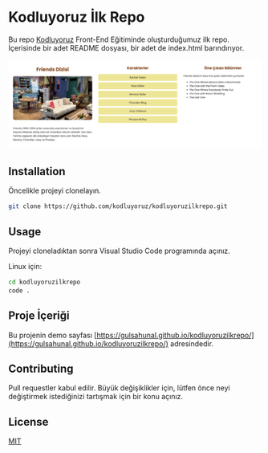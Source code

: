 # Kodluyoruz İlk Repo

Bu repo [Kodluyoruz](https://www.kodluyoruz.org/) Front-End Eğitiminde oluşturduğumuz ilk repo. İçerisinde bir adet README dosyası, bir adet de index.html barındırıyor.

![Proje Görseli](./assets/images/friends-ss.png)

## Installation

Öncelikle projeyi clonelayın.

```bash
git clone https://github.com/kodluyoruz/kodluyoruzilkrepo.git
```

## Usage

Projeyi cloneladıktan sonra Visual Studio Code programında açınız.

Linux için:
```bash
cd kodluyoruzilkrepo
code .
```

## Proje İçeriği

Bu projenin demo sayfası [https://gulsahunal.github.io/kodluyoruzilkrepo/](https://gulsahunal.github.io/kodluyoruzilkrepo/) adresindedir.

## Contributing

Pull requestler kabul edilir. Büyük değişiklikler için, lütfen önce neyi değiştirmek istediğinizi tartışmak için bir konu açınız.

## License

[MIT](https://choosealicense.com/licenses/mit/)
